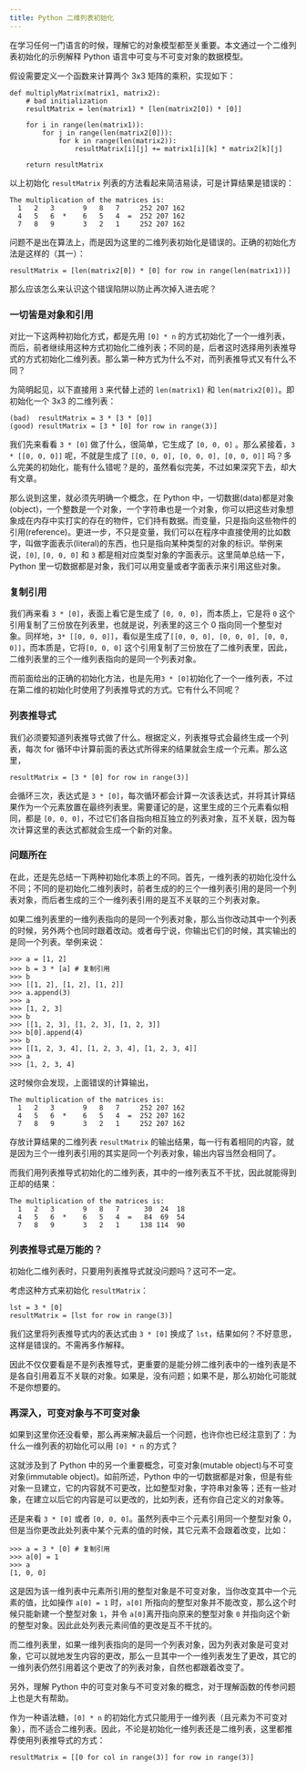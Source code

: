 ```yaml
---
title: Python 二维列表初始化
---
```


在学习任何一门语言的时候，理解它的对象模型都至关重要。本文通过一个二维列表初始化的示例解释 Python 语言中可变与不可变对象的数据模型。

假设需要定义一个函数来计算两个 3x3 矩阵的乘积，实现如下：

    def multiplyMatrix(matrix1, matrix2):
        # bad initialization
        resultMatrix = len(matrix1) * [len(matrix2[0]) * [0]]

        for i in range(len(matrix1)):
            for j in range(len(matrix2[0])):
                for k in range(len(matrix2)):
                    resultMatrix[i][j] += matrix1[i][k] * matrix2[k][j]

        return resultMatrix

以上初始化 `resultMatrix` 列表的方法看起来简洁易读，可是计算结果是错误的：

    The multiplication of the matrices is:
      1   2   3       9   8   7     252 207 162 
      4   5   6  *    6   5   4  =  252 207 162 
      7   8   9       3   2   1     252 207 162 

问题不是出在算法上，而是因为这里的二维列表初始化是错误的。正确的初始化方法是这样的（其一）：

    resultMatrix = [len(matrix2[0]) * [0] for row in range(len(matrix1))]

那么应该怎么来认识这个错误陷阱以防止再次掉入进去呢？


### 一切皆是对象和引用

对比一下这两种初始化方式，都是先用 `[0] * n` 的方式初始化了一个一维列表，而后，前者继续用这种方式初始化二维列表；不同的是，后者这时选择用列表推导式的方式初始化二维列表。那么第一种方式为什么不对，而列表推导式又有什么不同？

为简明起见，以下直接用 `3` 来代替上述的 `len(matrix1)` 和 `len(matrix2[0])`。即初始化一个 3x3 的二维列表：
    
    (bad)  resultMatrix = 3 * [3 * [0]]
    (good) resultMatrix = [3 * [0] for row in range(3)]

我们先来看看 `3 * [0]` 做了什么，很简单，它生成了 `[0, 0, 0]` 。那么紧接着，`3 * [[0, 0, 0]]` 呢，不就是生成了 `[[0, 0, 0], [0, 0, 0], [0, 0, 0]]` 吗？多么完美的初始化，能有什么错呢？是的，虽然看似完美，不过如果深究下去，却大有文章。

那么说到这里，就必须先明确一个概念，在 Python 中，一切数据(data)都是对象(object)，一个整数是一个对象，一个字符串也是一个对象，你可以把这些对象想象成在内存中实打实的存在的物件，它们持有数据。而变量，只是指向这些物件的引用(reference)。更进一步，不只是变量，我们可以在程序中直接使用的比如数字，叫做字面表示(literal)的东西，也只是指向某种类型的对象的标识。举例来说，`[0]`, `[0, 0, 0]` 和 `3` 都是相对应类型对象的字面表示。这里简单总结一下，Python 里一切数据都是对象，我们可以用变量或者字面表示来引用这些对象。

### 复制引用

我们再来看 `3 * [0]`，表面上看它是生成了 `[0, 0, 0]`，而本质上，它是将 `0` 这个引用复制了三份放在列表里，也就是说，列表里的这三个 0 指向同一个整型对象。同样地，`3* [[0, 0, 0]]`，看似是生成了`[[0, 0, 0], [0, 0, 0], [0, 0, 0]]`，而本质是，它将`[0, 0, 0]` 这个引用复制了三份放在了二维列表里，因此，二维列表里的三个一维列表指向的是同一个列表对象。

而前面给出的正确的初始化方法，也是先用`3 * [0]`初始化了一个一维列表，不过在第二维的初始化时使用了列表推导式的方式。它有什么不同呢？

### 列表推导式

我们必须要知道列表推导式做了什么。根据定义，列表推导式会最终生成一个列表，每次 for 循环中计算前面的表达式所得来的结果就会生成一个元素。那么这里，

    resultMatrix = [3 * [0] for row in range(3)]

会循环三次，表达式是 `3 * [0]`，每次循环都会计算一次该表达式，并将其计算结果作为一个元素放置在最终列表里。需要谨记的是，这里生成的三个元素看似相同，都是 `[0, 0, 0]`，不过它们各自指向相互独立的列表对象，互不关联，因为每次计算这里的表达式都就会生成一个新的对象。

### 问题所在

在此，还是先总结一下两种初始化本质上的不同。首先，一维列表的初始化没什么不同；不同的是初始化二维列表时，前者生成的的三个一维列表引用的是同一个列表对象，而后者生成的三个一维列表引用的是互不关联的三个列表对象。

如果二维列表里的一维列表指向的是同一个列表对象，那么当你改动其中一个列表的时候，另外两个也同时跟着改动。或者毋宁说，你输出它们的时候，其实输出的是同一个列表。举例来说：

    >>> a = [1, 2]
    >>> b = 3 * [a] # 复制引用
    >>> b
    >>> [[1, 2], [1, 2], [1, 2]]
    >>> a.append(3)
    >>> a
    >>> [1, 2, 3]
    >>> b
    >>> [[1, 2, 3], [1, 2, 3], [1, 2, 3]]
    >>> b[0].append(4)
    >>> b
    >>> [[1, 2, 3, 4], [1, 2, 3, 4], [1, 2, 3, 4]]
    >>> a
    >>> [1, 2, 3, 4]

这时候你会发现，上面错误的计算输出，

    The multiplication of the matrices is:
      1   2   3       9   8   7     252 207 162 
      4   5   6  *    6   5   4  =  252 207 162 
      7   8   9       3   2   1     252 207 162 

存放计算结果的二维列表 `resultMatrix` 的输出结果，每一行有着相同的内容，就是因为三个一维列表引用的其实是同一个列表对象，输出内容当然会相同了。

而我们用列表推导式初始化的二维列表，其中的一维列表互不干扰，因此就能得到正却的结果：

    The multiplication of the matrices is:
      1   2   3       9   8   7      30  24  18 
      4   5   6  *    6   5   4  =   84  69  54 
      7   8   9       3   2   1     138 114  90 

### 列表推导式是万能的？

初始化二维列表时，只要用列表推导式就没问题吗？这可不一定。

考虑这种方式来初始化 `resultMatrix`：

    lst = 3 * [0]
    resultMatrix = [lst for row in range(3)]

我们这里将列表推导式内的表达式由 `3 * [0]` 换成了 `lst`，结果如何？不好意思，这样是错误的。不需再多作解释。

因此不仅仅要看是不是列表推导式，更重要的是能分辨二维列表中的一维列表是不是各自引用着互不关联的对象。如果是，没有问题；如果不是，那么初始化可能就不是你想要的。

### 再深入，可变对象与不可变对象

如果到这里你还没看晕，那么再来解决最后一个问题，也许你也已经注意到了：为什么一维列表的初始化可以用 `[0] * n` 的方式？

这就涉及到了 Python 中的另一个重要概念，可变对象(mutable object)与不可变对象(immutable object)。如前所述，Python 中的一切数据都是对象，但是有些对象一旦建立，它的内容就不可更改，比如整型对象，字符串对象等；还有一些对象，在建立以后它的内容是可以更改的，比如列表，还有你自己定义的对象等。

还是来看 `3 * [0]` 或者 `[0, 0, 0]`。虽然列表中三个元素引用同一个整型对象 0，但是当你更改此处列表中某个元素的值的时候，其它元素不会跟着改变，比如：

    >>> a = 3 * [0] # 复制引用
    >>> a[0] = 1
    >>> a
    [1, 0, 0]

这是因为该一维列表中元素所引用的整型对象是不可变对象，当你改变其中一个元素的值，比如操作 `a[0] = 1` 时，`a[0]` 所指向的整型对象并不能改变，那么这个时候只能新建一个整型对象 `1`，并令 `a[0]`离开指向原来的整型对象 `0` 并指向这个新的整型对象。因此此处列表元素间值的更改是互不干扰的。

而二维列表里，如果一维列表指向的是同一个列表对象，因为列表对象是可变对象，它可以就地发生内容的更改，那么一旦其中一个一维列表发生了更改，其它的一维列表仍然引用着这个更改了的列表对象，自然也都跟着改变了。

另外，理解 Python 中的可变对象与不可变对象的概念，对于理解函数的传参问题上也是大有帮助。

作为一种语法糖，`[0] * n` 的初始化方式只能用于一维列表（且元素为不可变对象），而不适合二维列表。因此，不论是初始化一维列表还是二维列表，这里都推荐使用列表推导式的方式：

    resultMatrix = [[0 for col in range(3)] for row in range(3)]


